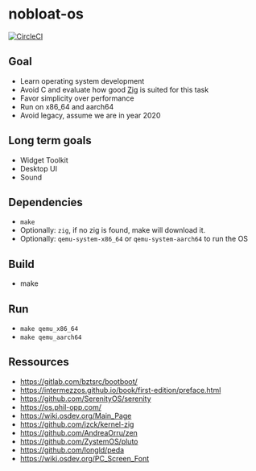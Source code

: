 # nobloat-os

[![CircleCI](https://circleci.com/gh/nobloat/os.svg?style=svg)](https://circleci.com/gh/nobloat)

## Goal
- Learn operating system development
- Avoid C and evaluate how good [Zig](https://ziglang.org/) is suited for this task
- Favor simplicity over performance
- Run on x86_64 and aarch64
- Avoid legacy, assume we are in year 2020


## Long term goals
- Widget Toolkit
- Desktop UI
- Sound


## Dependencies
- `make`
- Optionally: `zig`, if no zig is found, make will download it.
- Optionally: `qemu-system-x86_64` or `qemu-system-aarch64` to run the OS

## Build
- make

## Run
- `make qemu_x86_64`
- `make qemu_aarch64`

## Ressources
- https://gitlab.com/bztsrc/bootboot/
- https://intermezzos.github.io/book/first-edition/preface.html
- https://github.com/SerenityOS/serenity
- https://os.phil-opp.com/
- https://wiki.osdev.org/Main_Page
- https://github.com/jzck/kernel-zig
- https://github.com/AndreaOrru/zen
- https://github.com/ZystemOS/pluto
- https://github.com/longld/peda
- https://wiki.osdev.org/PC_Screen_Font